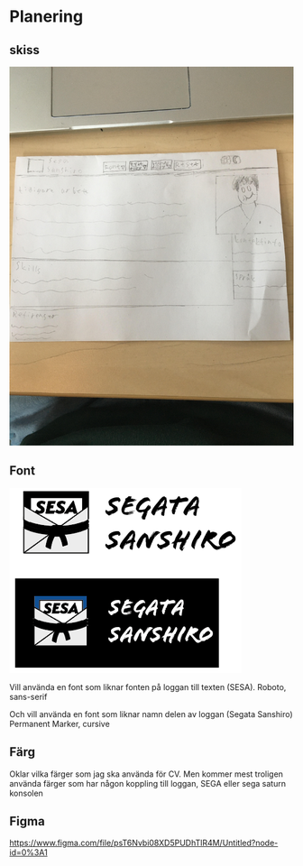 # Planering

## skiss 
  ![skiss](Skiss/Skiss.jpg)

 ## Font
 ![Font](Skiss/Loggtyp_Exeplet.PNG)

<p>Vill använda en font som liknar fonten på loggan till texten (SESA).
Roboto, sans-serif
</p>

<p>Och vill använda en font som liknar namn delen av loggan (Segata Sanshiro)
Permanent Marker, cursive
</p>

## Färg 
Oklar vilka färger som jag ska använda för CV. Men kommer mest troligen använda färger som har någon koppling till loggan, SEGA eller sega saturn konsolen

## Figma 
 https://www.figma.com/file/psT6Nvbi08XD5PUDhTlR4M/Untitled?node-id=0%3A1